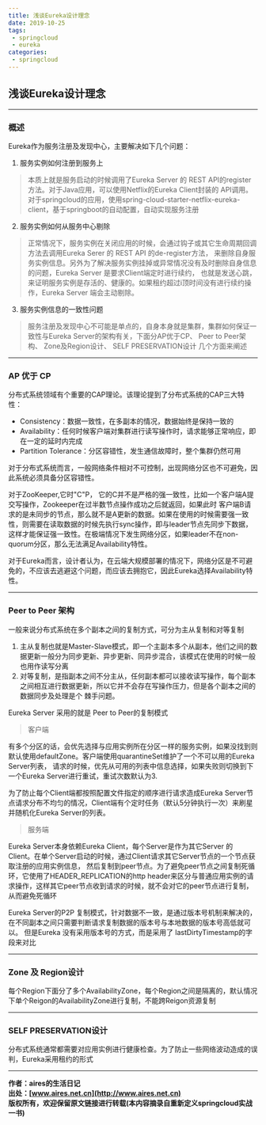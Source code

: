 ```yaml
---
title: 浅谈Eureka设计理念
date: 2019-10-25
tags:
 - springcloud 
 - eureka
categories: 
 - springcloud
---
```


## 浅谈Eureka设计理念

--- 
### 概述
Eureka作为服务注册及发现中心，主要解决如下几个问题：

1. 服务实例如何注册到服务上
> 本质上就是服务启动的时候调用了Eureka Server 的 REST API的register方法。对于Java应用，可以使用Netflix的Eureka Client封装的 API调用。
>对于springcloud的应用，使用spring-cloud-starter-netflix-eureka-client，基于springboot的自动配置，自动实现服务注册

2. 服务实例如何从服务中心剔除
> 正常情况下，服务实例在关闭应用的时候，会通过钩子或其它生命周期回调方法去调用Eureka Serer 的 REST API 的de-register方法，
>来删除自身服务实例信息。另外为了解决服务实例挂掉或异常情况没有及时删除自身信息的问题，Eureka Server 是要求Client端定时进行续约，
>也就是发送心跳，来证明服务实例是存活的、健康的。如果租约超过i顶时间没有进行续约操作，Eureka Server 端会主动剔除。

3. 服务实例信息的一致性问题 
> 服务注册及发现中心不可能是单点的，自身本身就是集群，集群如何保证一致性与Eureka Server的架构有关，下面分AP优于CP、 Peer to Peer架构、
>Zone及Region设计、 SELF PRESERVATION设计 几个方面来阐述

---
### AP 优于 CP
分布式系统领域有个重要的CAP理论。该理论提到了分布式系统的CAP三大特性：
- Consistency：数据一致性，在多副本的情况，数据始终是保持一致的
- Availability：任何时候客户端对集群进行读写操作时，请求能够正常响应，即在一定的延时内完成
- Partition Tolerance：分区容错性，发生通信故障时，整个集群仍然可用

对于分布式系统而言，一般网络条件相对不可控制，出现网络分区也不可避免，因此系统必须具备分区容错性。

对于ZooKeeper,它时"C"P， 它的C并不是严格的强一致性，比如一个客户端A提交写操作，Zookeeper在过半数节点操作成功之后就返回，如果此时
客户端B请求的是未同步的节点，那么就不是A更新的数据。如果在使用的时候需要强一致性，则需要在读取数据的时候先执行sync操作，即与leader节点先同步下数据，
这样才能保证强一致性。在极端情况下发生网络分区，如果leader不在non-quorum分区，那么无法满足Availability特性。

对于Eureka而言，设计者认为，在云端大规模部署的情况下，网络分区是不可避免的，不应该去逃避这个问题，而应该去拥抱它，因此Eureka选择Availability特性。

---
### Peer to Peer 架构
一般来说分布式系统在多个副本之间的复制方式，可分为主从复制和对等复制
1. 主从复制也就是Master-Slave模式，即一个主副本多个从副本，他们之间的数据更新一般分为同步更新、异步更新、同异步混合，该模式在使用的时候一般也用作读写分离
2. 对等复制，是指副本之间不分主从，任何副本都可以接收读写操作，每个副本之间相互进行数据更新，所以它并不会存在写操作压力，但是各个副本之间的数据同步及处理是个
棘手问题。

Eureka Server 采用的就是 Peer to Peer的复制模式

> 客户端

有多个分区的话，会优先选择与应用实例所在分区一样的服务实例，如果没找到则默认使用defaultZone。客户端使用quarantineSet维护了一个不可以用的Eureka Server列表，
请求的时候，优先从可用的列表中信息选择，如果失败则切换到下一个Eureka Server进行重试，重试次数默认为3.

为了防止每个Client端都按照配置文件指定的顺序进行请求造成Eureka Server节点请求分布不均匀的情况，Client端有个定时任务（默认5分钟执行一次）来刷星并随机化Eureka Server的列表。


> 服务端

Eureka Server本身依赖Eureka Client，每个Server是作为其它Server 的Client。在单个Server启动的时候，通过Client请求其它Server节点的一个节点获取注册的应用实例信息，
然后复制到peer节点。为了避免peer节点之间复制死循环，它使用了HEADER_REPLICATION的http header来区分与普通应用实例的请求操作，这样其它peer节点收到请求的时候，就不会对它的peer节点进行复制，从而避免死循环

Eureka Server的P2P 复制模式，针对数据不一致，是通过版本号机制来解决的，在不同副本之间只需要判断请求复制数据的版本号与本地数据的版本号高低就可以。
但是Eureka 没有采用版本号的方式，而是采用了 lastDirtyTimestamp的字段来对比

---
### Zone 及 Region设计
每个Region下面分了多个AvailabilityZone，每个Region之间是隔离的，默认情况下单个Reigon的AvailabilityZone进行复制，不能跨Reigon资源复制

---
### SELF PRESERVATION设计
分布式系统通常都需要对应用实例进行健康检查。为了防止一些网络波动造成的误判，Eureka采用租约的形式

---
**作者：aires的生活日记**  
**出处：[www.aires.net.cn](http://www.aires.net.cn)**   
**版权所有，欢迎保留原文链接进行转载(本内容摘录自重新定义springcloud实战一书)** 

